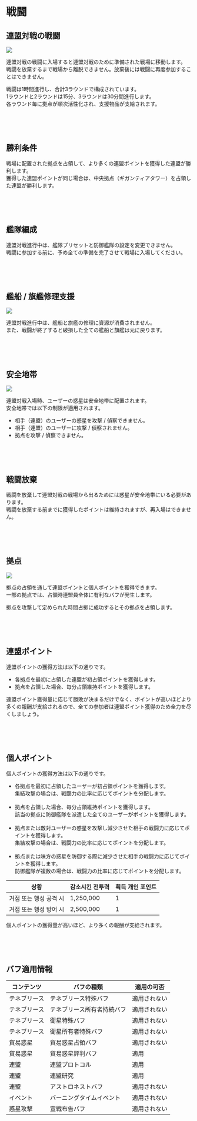 # 戦闘

## 連盟対戦の戦闘

![](http://d3bbxo4nelobc3.cloudfront.net/html/img/help/1804_01.jpg)

連盟対戦の戦闘に入場すると連盟対戦のために準備された戦場に移動します。<br>
戦闘を放棄するまで戦場から離脱できません。放棄後には戦闘に再度参加することはできません。

戦闘は1時間進行し、合計3ラウンドで構成されています。<br>
1ラウンドと2ラウンドは15分、3ラウンドは30分間進行します。<br>
各ラウンド毎に拠点が順次活性化され、支援物品が支給されます。

<br>
<br>
<br>


## 勝利条件
 
戦場に配置された拠点を占領して、より多くの連盟ポイントを獲得した連盟が勝利します。<br>
獲得した連盟ポイントが同じ場合は、中央拠点（ギガンティアタワー）を占領した連盟が勝利します。

<br>
<br>
<br>


## 艦隊編成
 
連盟対戦進行中は、艦隊プリセットと防御艦隊の設定を変更できません。<br>
戦闘に参加する前に、予め全ての準備を完了させて戦場に入場してください。

<br>
<br>
<br>


## 艦船 / 旗艦修理支援

![](http://d3bbxo4nelobc3.cloudfront.net/html/img/help/1804_02.jpg)

連盟対戦進行中は、艦船と旗艦の修理に資源が消費されません。<br>
また、戦闘が終了すると破損した全ての艦船と旗艦は元に戻ります。

<br>
<br>
<br>


## 安全地帯

![](http://d3bbxo4nelobc3.cloudfront.net/html/img/help/1804_03.jpg)

連盟対戦入場時、ユーザーの惑星は安全地帯に配置されます。<br>
安全地帯では以下の制限が適用されます。

- 相手（連盟）のユーザーの惑星を攻撃 / 偵察できません。<br>
- 相手（連盟）のユーザーに攻撃 / 偵察されません。<br>
- 拠点を攻撃 / 偵察できません。

<br>
<br>
<br>


## 戦闘放棄

戦闘を放棄して連盟対戦の戦場から出るためには惑星が安全地帯にいる必要があります。<br>
戦闘を放棄する前までに獲得したポイントは維持されますが、再入場はできません。

<br>
<br>
<br>


## 拠点

![](http://d3bbxo4nelobc3.cloudfront.net/html/img/help/1804_04.jpg)

拠点の占領を通して連盟ポイントと個人ポイントを獲得できます。<br>
一部の拠点では、占領時連盟員全体に有利なバフが発生します。

拠点を攻撃して定められた時間占拠に成功するとその拠点を占領します。

<br>
<br>
<br>


## 連盟ポイント

連盟ポイントの獲得方法は以下の通りです。

- 各拠点を最初に占領した連盟が初占領ポイントを獲得します。<br>
- 拠点を占領した場合、毎分占領維持ポイントを獲得します。

連盟ポイント獲得量に応じて勝敗が決まるだけでなく、ポイントが高いほどより多くの報酬が支給されるので、全ての参加者は連盟ポイント獲得のため全力を尽くしましょう。

<br>
<br>
<br>


## 個人ポイント

個人ポイントの獲得方法は以下の通りです。
 
- 各拠点を最初に占領したユーザーが初占領ポイントを獲得します。<br>
  集結攻撃の場合は、戦闘力の比率に応じてポイントを分配します。<br><br>
- 拠点を占領した場合、毎分占領維持ポイントを獲得します。<br>
  該当の拠点に防御艦隊を派遣した全てのユーザーがポイントを獲得します。<br><br>
- 拠点または敵対ユーザーの惑星を攻撃し減少させた相手の戦闘力に応じてポイントを獲得します。<br>
  集結攻撃の場合は、戦闘力の比率に応じてポイントを分配します。<br><br>
- 拠点または味方の惑星を防御する際に減少させた相手の戦闘力に応じてポイントを獲得します。<br>
  防御艦隊が複数の場合は、戦闘力の比率に応じてポイントを分配します。

| 상황 | 감소시킨 전투력 | 획득 개인 포인트 |
| - | - | - |
| 거점 또는 행성 공격 시 | 1,250,000 | 1 |
| 거점 또는 행성 방어 시 | 2,500,000 | 1 |

個人ポイントの獲得量が高いほど、より多くの報酬が支給されます。

<br>
<br>
<br>

## バフ適用情報

| コンテンツ | バフの種類 | 適用の可否 |
| - | - | - |
| テネブリース | テネブリース特殊バフ | 適用されない |
| テネブリース | テネブリース所有者持続バフ | 適用されない |
| テネブリース | 衛星特殊バフ | 適用されない |
| テネブリース | 衛星所有者特殊バフ | 適用されない |
| 貿易惑星 | 貿易惑星占領バフ | 適用されない |
| 貿易惑星 | 貿易惑星評判バフ | 適用 |
| 連盟 | 連盟プロトコル | 適用 |
| 連盟 | 連盟研究 | 適用 |
| 連盟 | アストロネストバフ | 適用されない |
| イベント | バーニングタイムイベント | 適用されない |
| 惑星攻撃 | 宣戦布告バフ | 適用されない |

<br>
<br>
<br>

